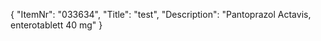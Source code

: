 {
  "ItemNr": "033634",
  "Title": "test",
  "Description": "Pantoprazol Actavis, enterotablett 40 mg"
}